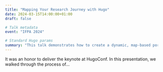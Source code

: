 ```yaml
---
title: "Mapping Your Research Journey with Hugo"
date: 2024-03-15T14:00:00+01:00
draft: false

# Talk metadata
event: "IFPA 2024"

# Standard Hugo params
summary: "This talk demonstrates how to create a dynamic, map-based portfolio of academic talks and presentations using the Hugo static site generator and PaperMod theme."
---
```


It was an honor to deliver the keynote at HugoConf. In this presentation, we walked through the process of...
